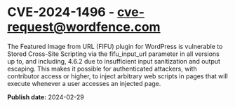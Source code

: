 # CVE-2024-1496 - cve-request@wordfence.com

The Featured Image from URL (FIFU) plugin for WordPress is vulnerable to Stored Cross-Site Scripting via the fifu_input_url parameter in all versions up to, and including, 4.6.2 due to insufficient input sanitization and output escaping. This makes it possible for authenticated attackers, with contributor access or higher, to inject arbitrary web scripts in pages that will execute whenever a user accesses an injected page.

**Publish date:** 2024-02-29
